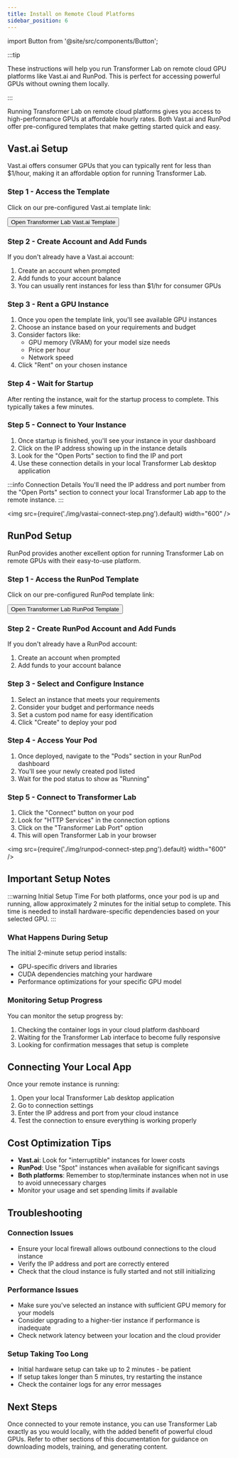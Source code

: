 ```yaml
---
title: Install on Remote Cloud Platforms
sidebar_position: 6
---
```


import Button from '@site/src/components/Button';

:::tip

These instructions will help you run Transformer Lab on remote cloud GPU platforms like Vast.ai and RunPod. This is perfect for accessing powerful GPUs without owning them locally.

:::

Running Transformer Lab on remote cloud platforms gives you access to high-performance GPUs at affordable hourly rates. Both Vast.ai and RunPod offer pre-configured templates that make getting started quick and easy.

## Vast.ai Setup

Vast.ai offers consumer GPUs that you can typically rent for less than $1/hour, making it an affordable option for running Transformer Lab.

### Step 1 - Access the Template

Click on our pre-configured Vast.ai template link:

<a href="https://cloud.vast.ai?ref_id=263642&template_id=471d322f5192457e82c10335eb634f4e" target="_blank">
    <Button>Open Transformer Lab Vast.ai Template</Button>
</a>

### Step 2 - Create Account and Add Funds

If you don't already have a Vast.ai account:

1. Create an account when prompted
2. Add funds to your account balance
3. You can usually rent instances for less than $1/hr for consumer GPUs

### Step 3 - Rent a GPU Instance

1. Once you open the template link, you'll see available GPU instances
2. Choose an instance based on your requirements and budget
3. Consider factors like:
   - GPU memory (VRAM) for your model size needs
   - Price per hour
   - Network speed
4. Click "Rent" on your chosen instance

### Step 4 - Wait for Startup

After renting the instance, wait for the startup process to complete. This typically takes a few minutes.

### Step 5 - Connect to Your Instance

1. Once startup is finished, you'll see your instance in your dashboard
2. Click on the IP address showing up in the instance details
3. Look for the "Open Ports" section to find the IP and port
4. Use these connection details in your local Transformer Lab desktop application

:::info Connection Details
You'll need the IP address and port number from the "Open Ports" section to connect your local Transformer Lab app to the remote instance.
:::

<img src={require('./img/vastai-connect-step.png').default} width="600" />

## RunPod Setup

RunPod provides another excellent option for running Transformer Lab on remote GPUs with their easy-to-use platform.

### Step 1 - Access the RunPod Template

Click on our pre-configured RunPod template link:

<a href="https://console.runpod.io/deploy?template=7k5ly1zp30&ref=4214yk35" target="_blank">
    <Button>Open Transformer Lab RunPod Template</Button>
</a>

### Step 2 - Create RunPod Account and Add Funds

If you don't already have a RunPod account:

1. Create an account when prompted
2. Add funds to your account balance

### Step 3 - Select and Configure Instance

1. Select an instance that meets your requirements
2. Consider your budget and performance needs
3. Set a custom pod name for easy identification
4. Click "Create" to deploy your pod

### Step 4 - Access Your Pod

1. Once deployed, navigate to the "Pods" section in your RunPod dashboard
2. You'll see your newly created pod listed
3. Wait for the pod status to show as "Running"

### Step 5 - Connect to Transformer Lab

1. Click the "Connect" button on your pod
2. Look for "HTTP Services" in the connection options
3. Click on the "Transformer Lab Port" option
4. This will open Transformer Lab in your browser

<img src={require('./img/runpod-connect-step.png').default} width="600" />


## Important Setup Notes

:::warning Initial Setup Time
For both platforms, once your pod is up and running, allow approximately 2 minutes for the initial setup to complete. This time is needed to install hardware-specific dependencies based on your selected GPU.
:::

### What Happens During Setup

The initial 2-minute setup period installs:

- GPU-specific drivers and libraries
- CUDA dependencies matching your hardware
- Performance optimizations for your specific GPU model

### Monitoring Setup Progress

You can monitor the setup progress by:

1. Checking the container logs in your cloud platform dashboard
2. Waiting for the Transformer Lab interface to become fully responsive
3. Looking for confirmation messages that setup is complete

## Connecting Your Local App

Once your remote instance is running:

1. Open your local Transformer Lab desktop application
2. Go to connection settings
3. Enter the IP address and port from your cloud instance
4. Test the connection to ensure everything is working properly

## Cost Optimization Tips

- **Vast.ai**: Look for "interruptible" instances for lower costs
- **RunPod**: Use "Spot" instances when available for significant savings
- **Both platforms**: Remember to stop/terminate instances when not in use to avoid unnecessary charges
- Monitor your usage and set spending limits if available

## Troubleshooting

### Connection Issues

- Ensure your local firewall allows outbound connections to the cloud instance
- Verify the IP address and port are correctly entered
- Check that the cloud instance is fully started and not still initializing

### Performance Issues

- Make sure you've selected an instance with sufficient GPU memory for your models
- Consider upgrading to a higher-tier instance if performance is inadequate
- Check network latency between your location and the cloud provider

### Setup Taking Too Long

- Initial hardware setup can take up to 2 minutes - be patient
- If setup takes longer than 5 minutes, try restarting the instance
- Check the container logs for any error messages

## Next Steps

Once connected to your remote instance, you can use Transformer Lab exactly as you would locally, with the added benefit of powerful cloud GPUs. Refer to other sections of this documentation for guidance on downloading models, training, and generating content.